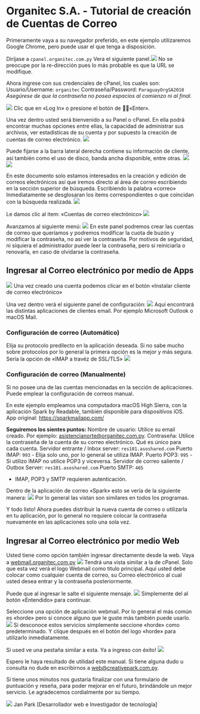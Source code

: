 # Organitec S.A. - Tutorial de creación de Cuentas de Correo

Primeramente vaya a su navegador preferido, en este ejemplo utilizaremos Google Chrome, pero puede usar el que tenga a disposición.

Diríjase a `cpanel.organitec.com.py`
Vera el siguiente panel.![](img/organitec-screenshoots-cpanel-email-creation-1.jpg)
No se preocupe por la re-dirección pues lo más probable es que la URL se modifique.

Ahora ingrese con sus credenciales de cPanel, los cuales son:
Usuario/Username: `organitec`
Contraseña/Password: `ParaguayOrgSA2018`
_Asegúrese de que la contraseña no posea espacios al comienzo ni al final._

![](img/organitec-screenshoots-cpanel-email-creation-2.jpg)
Clic que en «Log In» o presione el botón de «Enter».

Una vez dentro usted será bienvenido a su Panel o cPanel.
En ella podrá encontrar muchas opciones entre ellas, la capacidad de administrar sus archivos, ver estadísticas de su cuenta y por supuesto la creación de cuentas de correo electrónico.
![](img/organitec-screenshoots-cpanel-email-creation-3-1.jpg)

Puede fijarse a la barra lateral derecha contiene su información de cliente, así también como el uso de disco, banda ancha disponible, entre otras.
![](img/organitec-screenshoots-cpanel-email-creation-3-2.jpg)
![](img/welsa-consumo-de-espacio.jpg)

En este documento solo estamos interesados en la creación y edición de correos electrónicos así que iremos directo al área de correo escribiendo en la sección superior de búsqueda. Escribiendo la palabra «correo»
Inmediatamente se desglosaran los items correspondientes o que coincidan con la búsqueda realizada.
![](img/organitec-screenshoots-cpanel-email-creation-4-1.jpg)

Le damos clic al item: «Cuentas de correo electrónico»
![](img/organitec-screenshoots-cpanel-email-creation-4-2.jpg)

Avanzamos al siguiente menú:
![](img/organitec-screenshoots-cpanel-email-creation-5-1.jpg)
En este panel podremos crear las cuentas de correo que queríamos y podremos modificar la cuota de buzón y modificar la contraseña, no así ver la contraseña. Por motivos de seguridad, ni siquiera el administrador puede leer la contraseña, pero si reiniciarla o renovarla, en caso de olvidarse la contraseña.

## Ingresar al Correo electrónico por medio de Apps
![](img/organitec-screenshoots-cpanel-email-creation-6-1.jpg)
Una vez creado una cuenta podemos clicar en el botón «Instalar cliente de correo electrónico»

Una vez dentro verá el siguiente panel de configuración:
![](img/organitec-screenshoots-cpanel-email-creation-7-1.jpg)
Aquí encontrará las distintas aplicaciones de clientes email. Por ejemplo Microsoft Outlook o macOS Mail. 

### Configuración de correo (Automático)
Elija su protocolo predilecto en la aplicación deseada. Si no sabe mucho sobre protocolos por lo general la primera opción es la mejor y más segura. Sería la opción de «IMAP a travéz de SSL/TLS»
![](img/organitec-screenshoots-cpanel-email-creation-7-2.jpg)

### Configuración de correo (Manualmente) 
Si no posee una de las cuentas mencionadas en la sección de aplicaciones. Puede emplear la configuración de correos manual.

En este ejemplo empleamos una computadora macOS High Sierra, con la aplicación Spark by Readable, también disponible para dispositivos iOS. App original: https://sparkmailapp.com/

**Seguiremos los sientes puntos:**
Nombre de usuario: Utilice su email creado. Por ejemplo: asistencianorte@organitec.com.py.
Contraseña: Utilice la contraseña de la cuenta de su correo electrónico. Qué es único para cada cuenta.
Servidor entrante / Inbox server: `res101.asoshared.com`
Puerto IMAP: `993` - Elija solo uno, por lo general se utiliza IMAP.
Puerto POP3: `995` - Si utilizo IMAP no utilice POP3 y viceversa.
Servidor de correo saliente / Outbox Server: `res101.asoshared.com`
Puerto SMTP: `465`
- IMAP, POP3 y SMTP requieren autenticación.

Dentro de la aplicación de correo «Spark» esto se vería de la siguiente manera:
![](img/organitec-screenshoots-cpanel-email-creation8.jpg)
Por lo general las vistan son similares en todos los programas.


Y todo listo! Ahora puedes distribuir la nueva cuenta de correo o utilizarla en tu aplicación, por lo general no requiere colocar la contraseña nuevamente en las aplicaciones solo una sola vez.

## Ingresar al Correo electrónico por medio Web
Usted tiene como opción también ingresar directamente desde la web.
Vaya a [webmail.organitec.com.py](webmail.organitec.com.py)
![](img/organitec-screenshoots-cpanel-email-creation-8.jpg)
Tendrá una vista similar a la de cPanel. Solo que esta vez verá el logo Webmail como titulo principal. Aquí usted debe colocar como cualquier cuenta de correo, su Correo electrónico al cual usted desea entrar y la contraseña posteriormente.

Puede que al ingresar le salte el siguiente mensaje.
![](img/organitec-screenshoots-cpanel-email-creation-9.jpg)
Simplemente del al botón «Entendido» para continuar.

Seleccione una opción de aplicación webmail. Por lo general el más común es «horde» pero si conoce alguno que le guste más también puede usarlo.
![](img/organitec-screenshoots-cpanel-email-creation-10.jpg)
Si desconoce estos servicios simplemente seccione «horde»  como predeterminado. Y clique después en el botón del logo «horde» para utilizarlo inmediatamente.

Si used ve una pestaña similar a esta. Ya a ingreso con éxito!
![](img/organitec-screenshoots-cpanel-email-creation-11.jpg)

Espero le haya resultado de utilidad este manual.
Si tiene alguna dudo u consulta no dude en escribirnos a web@creativepark.com.py.

Si tiene unos minutos nos gustaría finalizar con una formulario de puntuación y reseña, para poder mejorar en el futuro, brindándole un mejor servicio. Le agradecemos cordialmente por su tiempo.


![](img/creativepark-logotype_small.png)
Jan Park
[Desarrollador web e Investigador de tecnología]